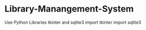 # Library-Manangement-System
Use Python Libraries tkinter and sqlite3
import tkinter
import sqlite3
